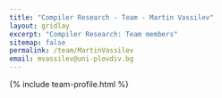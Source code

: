 ```yaml
---
title: "Compiler Research - Team - Martin Vassilev"
layout: gridlay
excerpt: "Compiler Research: Team members"
sitemap: false
permalink: /team/MartinVassilev
email: mvassilev@uni-plovdiv.bg
---
```


{% include team-profile.html %}
